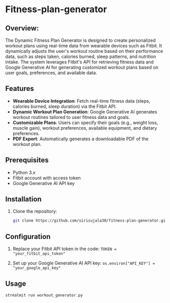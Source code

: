 # Fitness-plan-generator

## Overview: 
The Dynamic Fitness Plan Generator is designed to create personalized workout plans using real-time data from wearable devices such as Fitbit. It dynamically adjusts the user's workout routine based on their performance data, such as steps taken, calories burned, sleep patterns, and nutrition intake. The system leverages Fitbit's API for retrieving fitness data and Google Generative AI for generating customized workout plans based on user goals, preferences, and available data.

## Features
- **Wearable Device Integration**: Fetch real-time fitness data (steps, calories burned, sleep duration) via the Fitbit API.
- **Dynamic Workout Plan Generation**: Google Generative AI generates workout routines tailored to user fitness data and goals.
- **Customizable Plans**: Users can specify their goals (e.g., weight loss, muscle gain), workout preferences, available equipment, and dietary preferences.
- **PDF Export**: Automatically generates a downloadable PDF of the workout plan.

## Prerequisites
- Python 3.x
- Fitbit account with access token
- Google Generative AI API key

## Installation

1. Clone the repository:
   ```bash
   git clone https://github.com/sirisujala30/fitness-plan-generator.git

## Configuration
1. Replace your Fitbit API token in the code:
```TOKEN = "your_fitbit_api_token"```

2. Set up your Google Generative AI API key:
```os.environ["API_KEY"] = "your_google_api_key"```

## Usage
```bash
strealmit run workout_generator.py
